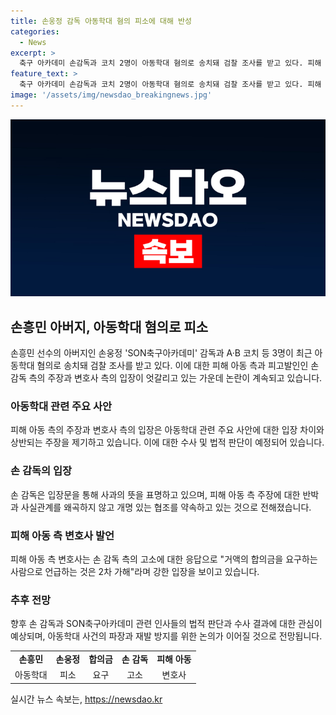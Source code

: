 ```yaml
---
title: 손웅정 감독 아동학대 혐의 피소에 대해 반성
categories:
  - News
excerpt: >
  축구 아카데미 손감독과 코치 2명이 아동학대 혐의로 송치돼 검찰 조사를 받고 있다. 피해 아동 측은 폭행과 욕설을 주장하고, 수억원의 합의금을 요구했지만 아카데미 측은 이를 수용할 수 없다고 밝히며 법적 판단을 기다리고 있다. 손 감독은 사과하고, 아동들의 훈련에 더 좋은 방법을 찾겠다는 뜻을 밝혔지만, 피해 아동 측은 2차 가해로 지적하며 분노를 표현했다.
feature_text: >
  축구 아카데미 손감독과 코치 2명이 아동학대 혐의로 송치돼 검찰 조사를 받고 있다. 피해 아동 측은 폭행과 욕설을 주장하고, 수억원의 합의금을 요구했지만 아카데미 측은 이를 수용할 수 없다고 밝히며 법적 판단을 기다리고 있다. 손 감독은 사과하고, 아동들의 훈련에 더 좋은 방법을 찾겠다는 뜻을 밝혔지만, 피해 아동 측은 2차 가해로 지적하며 분노를 표현했다.
image: '/assets/img/newsdao_breakingnews.jpg'
---
```


<p><img src="/assets/img/newsdao_breakingnews.jpg" alt="implanttips 속보" /></p>

<h2 data-ke-size="size26">손흥민 아버지, 아동학대 혐의로 피소</h2>

<p data-ke-size="size16">손흥민 선수의 아버지인 손웅정 'SON축구아카데미' 감독과 A·B 코치 등 3명이 최근 아동학대 혐의로 송치돼 검찰 조사를 받고 있다. 이에 대한 피해 아동 측과 피고발인인 손 감독 측의 주장과 변호사 측의 입장이 엇갈리고 있는 가운데 논란이 계속되고 있습니다.</p>

<h3 data-ke-size="size22">아동학대 관련 주요 사안</h3>

<p data-ke-size="size16">피해 아동 측의 주장과 변호사 측의 입장은 아동학대 관련 주요 사안에 대한 입장 차이와 상반되는 주장을 제기하고 있습니다. 이에 대한 수사 및 법적 판단이 예정되어 있습니다.</p>

<h3 data-ke-size="size22">손 감독의 입장</h3>

<p data-ke-size="size16">손 감독은 입장문을 통해 사과의 뜻을 표명하고 있으며, 피해 아동 측 주장에 대한 반박과 사실관계를 왜곡하지 않고 개명 있는 협조를 약속하고 있는 것으로 전해졌습니다.</p>

<h3 data-ke-size="size22">피해 아동 측 변호사 발언</h3>

<p data-ke-size="size16">피해 아동 측 변호사는 손 감독 측의 고소에 대한 응답으로 "거액의 합의금을 요구하는 사람으로 언급하는 것은 2차 가해"라며 강한 입장을 보이고 있습니다.</p>

<h3 data-ke-size="size22">추후 전망</h3>

<p data-ke-size="size16">향후 손 감독과 SON축구아카데미 관련 인사들의 법적 판단과 수사 결과에 대한 관심이 예상되며, 아동학대 사건의 파장과 재발 방지를 위한 논의가 이어질 것으로 전망됩니다.</p>

<table>
    <tr>
        <td style="text-align: center; height: 17px;"><b>손흥민</b></td>
        <td style="text-align: center; height: 17px;"><b>손웅정</b></td>
        <td style="text-align: center; height: 17px;"><b>합의금</b></td>
        <td style="text-align: center; height: 17px;"><b>손 감독</b></td>
        <td style="text-align: center; height: 17px;"><b>피해 아동</b></td>
    </tr>
    <tr>
        <td style="text-align: center; height: 17px;">아동학대</td>
        <td style="text-align: center; height: 17px;">피소</td>
        <td style="text-align: center; height: 17px;">요구</td>
        <td style="text-align: center; height: 17px;">고소</td>
        <td style="text-align: center; height: 17px;">변호사</td>
    </tr>
</table>
실시간 뉴스 속보는, <a href="https://newsdao.kr" rel="dofollow">https://newsdao.kr</a>



